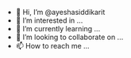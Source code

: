 - 👋 Hi, I’m @ayeshasiddikarit
- 👀 I’m interested in ...
- 🌱 I’m currently learning ...
- 💞️ I’m looking to collaborate on ...
- 📫 How to reach me ...

<!---
ayeshasiddikarit/ayeshasiddikarit is a ✨ special ✨ repository because its `README.md` (this file) appears on your GitHub profile.
You can click the Preview link to take a look at your changes.
--->
